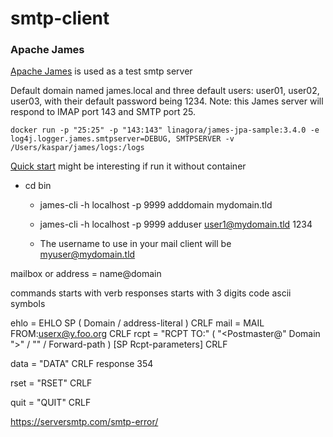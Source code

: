 # smtp-client


### Apache James
 
[Apache James](https://james.apache.org/index.html) is used as a test smtp server

Default domain named james.local and three default users: user01, user02, user03, with their default password being 1234.
Note: this James server will respond to IMAP port 143 and SMTP port 25.

```aidl
docker run -p "25:25" -p "143:143" linagora/james-jpa-sample:3.4.0 -e log4j.logger.james.smtpserver=DEBUG, SMTPSERVER -v /Users/kaspar/james/logs:/logs
``` 
[Quick start](https://james.apache.org/server/quick-start.html) might be interesting if run it without container


* cd bin
  * james-cli -h localhost -p 9999 adddomain mydomain.tld
  * james-cli -h localhost -p 9999 adduser user1@mydomain.tld 1234

  * The username to use in your mail client will be myuser@mydomain.tld


mailbox or address = name@domain

commands starts with verb
responses starts with 3 digits code
ascii symbols

ehlo = EHLO SP ( Domain / address-literal ) CRLF
mail = MAIL FROM:<userx@y.foo.org> CRLF
rcpt = "RCPT TO:" ( "<Postmaster@" Domain ">" / "<Postmaster>"
/ Forward-path ) [SP Rcpt-parameters] CRLF

data = "DATA" CRLF  response 354

rset = "RSET" CRLF

quit = "QUIT" CRLF

    



https://serversmtp.com/smtp-error/